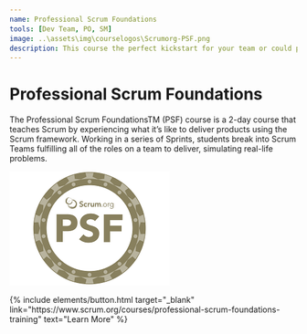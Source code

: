 ```yaml
---
name: Professional Scrum Foundations
tools: [Dev Team, PO, SM]
image: ..\assets\img\courselogos\Scrumorg-PSF.png
description: This course the perfect kickstart for your team or could provide the boast to ensure you're getting the most out of Scrum!
---
```


# Professional Scrum Foundations

The Professional Scrum FoundationsTM (PSF) course is a 2-day course that teaches Scrum by experiencing what it’s like to deliver products using the Scrum framework. Working in a series of Sprints, students break into Scrum Teams fulfilling all of the roles on a team to deliver, simulating real-life problems.

![preview](..\assets\img\courselogos\Scrumorg-PSF.png)

<p class="text-center">
{% include elements/button.html target="_blank" link="https://www.scrum.org/courses/professional-scrum-foundations-training" text="Learn More" %}
</p>